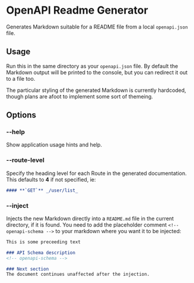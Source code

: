 # OpenAPI Readme Generator

Generates Markdown suitable for a README file from a local `openapi.json` file.

## Usage

Run this in the same directory as your `openapi.json` file. By default the
Markdown output will be printed to the console, but you can redirect it out to
a file too.

The particular styling of the generated Markdown is currently hardcoded, though
plans are afoot to implement some sort of themeing.

## Options

### --help

Show application usage hints and help.

### --route-level

Specify the heading level for each Route in the generated documentation. This
defaults to **4** if not specified, ie:

```Markdown
#### **`GET`** _/user/list_
```

### --inject

Injects the new Markdown directly into a `README.md` file in the current
directory, if it is found.
You need to add the placeholder comment `<!--
openapi-schema -->` to your markdown where you want it to be injected:

```Markdown
This is some preceeding text

### API Schema description
<!-- openapi-schema -->

### Next section
The document continues unaffected after the injection.
```

<!-- openapi-schema -->
